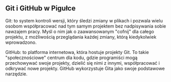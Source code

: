 Git i GitHub w Pigułce
----------------------


Git: to system kontroli wersji, który śledzi zmiany w plikach i pozwala wielu osobom 
współpracować nad tym samym projektem bez nadpisywania sobie nawzajem pracy. Myśl o nim 
jak o zaawansowanym "cofnij" dla całego projektu, z możliwością przeglądania każdej zmiany, 
którą kiedykolwiek wprowadzono.

GitHub: to platforma internetowa, która hostuje projekty Git. To takie "społecznościowe" centrum 
dla kodu, gdzie programiści mogą przechowywać swoje projekty, dzielić się nimi z innymi, 
współpracować i odkrywać nowe projekty. GitHub wykorzystuje Gita jako swoje podstawowe narzędzie.